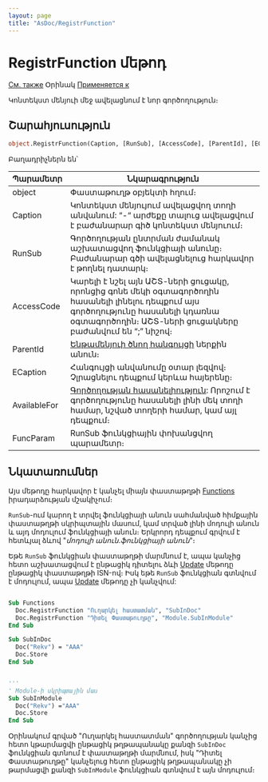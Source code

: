 ```yaml
---
layout: page
title: "AsDoc/RegistrFunction"
---
```

# RegistrFunction մեթոդ

[См. также](../Asdoc.md) Օրինակ [Применяется к](../Asdoc.md)


Կոնտեկստ մենյուի մեջ ավելացնում է նոր գործողություն։ 

## Շարահյուսություն

``` vb
object.RegistrFunction(Caption, [RunSub], [AccessCode], [ParentId], [ECaption], [AvailableFor], [FuncParam])
```


Բաղադրիչներն են՝ 

| Պարամետր | Նկարագրություն |
|--|--|
| object | Փաստաթուղթ օբյեկտի հղում։|
| Caption |	Կոնտեկստ մենյույում ավելացվող տողի անվանում: “-“ արժեքը տալուց ավելացվում է բաժանարար գիծ կոնտեկստ մենյուում։ |
| RunSub |	Գործողության ընտրման ժամանակ աշխատացվող ֆունկցիայի անունը։ Բաժանարար գծի ավելացնելուց հարկավոր է թողնել դատարկ։ |
| AccessCode | Կարելի է նշել այն ԱՇՏ-ների ցուցակը, որոնցից գոնե մեկի օգտագործողին հասանելի լինելու դեպքում այս գործողությունը հասանելի կդառնա օգտագործողին։ ԱՇՏ-ների ցուցակները բաժանվում են “;” նիշով։ |
| ParentId | [Ենթամենյուի ծնող հանգույցի](RegistrNode.html)  ներքին անուն։  |
| ЕCaption | Հանգույցի անվանումը օտար լեզվով։ Չլրացնելու դեպքում կերևա հայերենը։ |
| AvailableFor | [Գործողության հասանելիություն](../../Constants/const_RegistrFunctionAvailability.html): Որոշում է գործողությունը հասանելի լինի մեկ տողի համար, նշված տողերի համար, կամ այլ դեպքում։ |
| FuncParam | RunSub ֆունկցիային փոխանցվող պարամետր։ |


## Նկատառումներ

Այս մեթոդը հարկավոր է կանչել միայն փաստաթղթի
[Functions](../../ScriptProcs/FunctionsDoc.html) իրադարձության մշակիչում։

`RunSub`-ում կարող է տրվել ֆունկցիայի անուն սահմանված հիմքային փաստաթղթի սկրիպտային մասում, կամ տրված լինի մոդուլի անուն և այդ մոդուլում ֆունկցիայի անուն։ 
Երկրորդ դեպքում գրվում է հետևյալ ձևով "*մոդուլի անուն*․*ֆունկցիայի անուն*"։

Եթե `RunSub` ֆունկցիան փաստաթղթի մարմնում է, ապա կանչից հետո աշխատացվում է ընթացիկ դիտելու ձևի [Update](../ICurrentView/Update.html) մեթոդը ընթացիկ փաստաթղթի ISN-ով։ Իսկ եթե `RunSub` ֆունկցիան գտնվում է մոդուլում, ապա [Update](../ICurrentView/Update.html) մեթոդը չի կանչվում:




``` vb 

Sub Functions
  Doc.RegistrFunction "Ուղարկել հաստատման", "SubInDoc"
  Doc.RegistrFunction "Դիտել Փաստաթուղթը", "Module.SubInModule"
End Sub

Sub SubInDoc
  Doc("Rekv") = "AAA"
  Doc.Storе
End Sub


'''
' Modulе-ի սկրիպտային մաս
Sub SubInModule
  Doc("Rekv") ="AAA"
  Doc.Store
End Sub
```

Օրինակում գրված "Ուղարկել հաստատման" գործողության կանչից հետո կթարմացվի ընթացիկ թղթապանակը քանզի `SubInDoc` ֆունկցիան գտնում է փաստաթղթի մարմնում, իսկ "Դիտել Փաստաթուղթը" կանչելուց հետո ընթացիկ թղթապանակը չի թարմացվի քանզի `SubInModule` ֆունկցիան գտնվում է այն մոդուլում։

